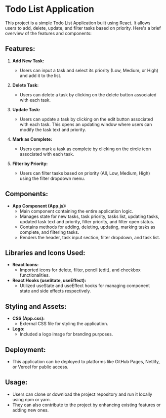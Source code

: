 # Todo List Application

This project is a simple Todo List Application built using React. It allows users to add, delete, update, and filter tasks based on priority. Here's a brief overview of the features and components:

## Features:

1. **Add New Task:**
   - Users can input a task and select its priority (Low, Medium, or High) and add it to the list.

2. **Delete Task:**
   - Users can delete a task by clicking on the delete button associated with each task.

3. **Update Task:**
   - Users can update a task by clicking on the edit button associated with each task. This opens an updating window where users can modify the task text and priority.

4. **Mark as Complete:**
   - Users can mark a task as complete by clicking on the circle icon associated with each task.

5. **Filter by Priority:**
   - Users can filter tasks based on priority (All, Low, Medium, High) using the filter dropdown menu.

## Components:

- **App Component (App.js):**
  - Main component containing the entire application logic.
  - Manages state for new tasks, task priority, tasks list, updating tasks, updated task text and priority, filter priority, and filter open status.
  - Contains methods for adding, deleting, updating, marking tasks as complete, and filtering tasks.
  - Renders the header, task input section, filter dropdown, and task list.

## Libraries and Icons Used:

- **React Icons:**
  - Imported icons for delete, filter, pencil (edit), and checkbox functionalities.
- **React Hooks (useState, useEffect):**
  - Utilized useState and useEffect hooks for managing component state and side effects respectively.

## Styling and Assets:

- **CSS (App.css):**
  - External CSS file for styling the application.
- **Logo:**
  - Included a logo image for branding purposes.

## Deployment:

- This application can be deployed to platforms like GitHub Pages, Netlify, or Vercel for public access.

## Usage:

- Users can clone or download the project repository and run it locally using npm or yarn.
- They can also contribute to the project by enhancing existing features or adding new ones.
